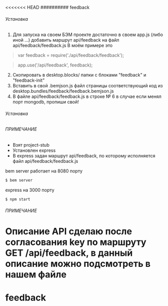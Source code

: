 <<<<<<< HEAD
########## feedback


###### Установка
1) Для запуска на своем БЭМ проекте достаточно в своем app.js (либо иной ...) добавить маршрут api/feedback на файл api/feedback/feedback.js
В моём примере это

> var feedback = require('./api/feedback/feedback');

> app.use('/api/feedback', feedback);


2) Скопировать в desktop.blocks/ папки с блоками "feedback" и "feedback-init"
3) Вставить в свой .bemjson.js файл страницы соответствующий код из desktop.bundles/feedback/feedback.bemjson.js
3) В файле api/feedback/feedback.js в строке № 6 в случае если менял порт mongodb, пропиши свой!

###### Установка

###### ПРИМЕЧАНИЕ
- Взят project-stub
- Установлен express
- В express задан маршрут api/feedback, по которому исполняется файл api/feedback/feedback.js

bem server работает на 8080 порту

```sh
$ bem server
```

express на 3000 порту
 
```sh
$ npm start
```
###### ПРИМЕЧАНИЕ

Описание API сделаю после согласования key по маршруту GET /api/feedback,
 в данный описание можно подсмотреть в нашем файле
=======
# feedback
>>>>>>> 
